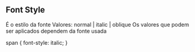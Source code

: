 ## Font Style

É o estilo da fonte
Valores: normal | italic | oblique
Os valores que podem ser aplicados dependem da fonte usada

span {
    font-style: italic;
}